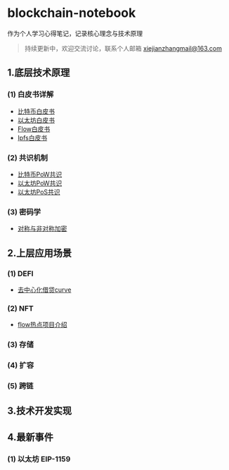 
# blockchain-notebook

作为个人学习心得笔记，记录核心理念与技术原理

> 持续更新中，欢迎交流讨论，联系个人邮箱 xiejianzhangmail@163.com

## 1.底层技术原理

### (1) 白皮书详解

  * [比特币白皮书](1.公链底层技术原理/(1)白皮书详解/0.比特币白皮书.md) 
  * [以太坊白皮书](1.公链底层技术原理/(1)白皮书详解/1.以太坊白皮书.md) 
  * [Flow白皮书](1.公链底层技术原理/(1)白皮书详解/3.Flow白皮书.md) 
  * [Ipfs白皮书](1.公链底层技术原理/(1)白皮书详解/4.Ipfs白皮书.md) 

### (2) 共识机制

  * [比特币PoW共识](1.公链底层技术原理/(2)共识机制/0.比特币Pow共识.md) 
  * [以太坊PoW共识](1.公链底层技术原理/(2)共识机制/1.以太坊Pow共识.md) 
  * [以太坊PoS共识](1.公链底层技术原理/(2)共识机制/2.以太坊Pos共识.md) 

### (3) 密码学

  * [对称与非对称加密](1.公链底层技术原理/(2)共识机制/0.对称与非对称加密.md) 


## 2.上层应用场景

### (1) DEFI

  * [去中心化借贷curve](2.公链上层应用场景/(1)DEFI/1.去中心化借贷curve.md) 

### (2) NFT

  * [flow热点项目介绍](2.公链上层应用场景/(1)DEFI/1.flow热点项目介绍.md) 


### (3) 存储

### (4) 扩容

### (5) 跨链


## 3.技术开发实现


## 4.最新事件


### (1) 以太坊 EIP-1159
